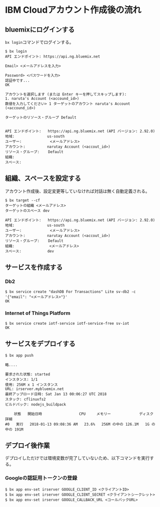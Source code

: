 # IBM Cloudアカウント作成後の流れ
## bluemixにログインする
`bx login`コマンドでログインする。

    $ bx login
    API エンドポイント: https://api.ng.bluemix.net

    Email> <メールアドレスを入力>

    Password> <パスワードを入力>
    認証中です...
    OK

    アカウントを選択します (または Enter キーを押してスキップします):
    1. naruta's Account (<accound_id>)
    数値を入力してください> 1 ターゲットのアカウント naruta's Account (<accound_id>)

    ターゲットのリソース・グループ Default


    API エンドポイント:   https://api.ng.bluemix.net (API バージョン: 2.92.0)
    地域:               us-south
    ユーザー:             <メールアドレス>
    アカウント:          narutay Account (<accout_id>)
    リソース・グループ:    Default
    組織:
    スペース:

## 組織、スペースを設定する
アカウント作成後、設定変更等していなければ対話は無く自動定義される。

    $ bx target --cf
    ターゲットの組織 <メールアドレス>
    ターゲットのスペース dev

    API エンドポイント:   https://api.ng.bluemix.net (API バージョン: 2.92.0)
    地域:               us-south
    ユーザー:             <メールアドレス>
    アカウント:          narutay Account (<accout_id>)
    リソース・グループ:    Default
    組織:                <メールアドレス>
    スペース:            dev

## サービスを作成する
### Db2

    $ bx service create "dashDB For Transactions" Lite sv-db2 -c '{"email": "<メールアドレス>"}'
    OK

### Internet of Things Platform

    $ bx service create iotf-service iotf-service-free sv-iot
    OK

## サービスをデプロイする

    $ bx app push

    略....

    要求された状態: started
    インスタンス: 1/1
    使用: 256M x 1 インスタンス
    URL: irserver.mybluemix.net
    最終アップロード日時: Sat Jan 13 00:06:27 UTC 2018
    スタック: cflinuxfs2
    ビルドパック: nodejs_buildpack

        状態   開始日時                 CPU     メモリー             ディスク         詳細
    #0   実行   2018-01-13 09:08:36 AM   23.6%   256M の中の 126.1M   1G の中の 191M

## デプロイ後作業

デプロイしただけでは環境変数が完了していないため、以下コマンドを実行する。

### Googleの認証用トークンの登録

    $ bx app env-set irserver GOOGLE_CLIENT_ID <クライアントID>
    $ bx app env-set irserver GOOGLE_CLIENT_SECRET <クライアントシークレット>
    $ bx app env-set irserver GOOGLE_CALLBACK_URL <コールバックURL>

